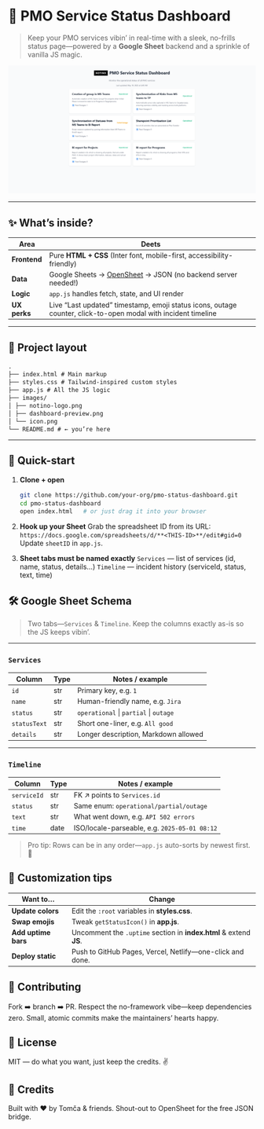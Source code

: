 # 🚦 PMO Service Status Dashboard

> Keep your PMO services vibin’ in real-time with a sleek, no-frills status page—powered by a **Google Sheet** backend and a sprinkle of vanilla&nbsp;JS magic.  

![Dashboard preview](./images/dashboard-preview.png)

---

## ✨ What’s inside?

| Area | Deets |
| ---- | ----- |
| **Frontend** | Pure **HTML + CSS** (Inter font, mobile-first, accessibility-friendly) |
| **Data** | Google Sheets → [OpenSheet](https://opensheet.elk.sh) → JSON (no backend server needed!) |
| **Logic** | `app.js` handles fetch, state, and UI render |
| **UX perks** | Live “Last updated” timestamp, emoji status icons, outage counter, click-to-open modal with incident timeline |

---

## 📂 Project layout
```
.
├── index.html # Main markup
├── styles.css # Tailwind-inspired custom styles
├── app.js # All the JS logic
├── images/
│ ├── notino-logo.png
│ ├── dashboard-preview.png
│ └── icon.png
└── README.md # ← you’re here
```
---

## 🚀 Quick-start

1. **Clone + open**  
   ```bash
   git clone https://github.com/your-org/pmo-status-dashboard.git
   cd pmo-status-dashboard
   open index.html   # or just drag it into your browser
2. **Hook up your Sheet**
Grab the spreadsheet ID from its URL:
```https://docs.google.com/spreadsheets/d/**<THIS-ID>**/edit#gid=0```
Update ```sheetID``` in ```app.js```.

3. **Sheet tabs must be named exactly**
```Services``` — list of services (id, name, status, details…)
```Timeline``` — incident history (serviceId, status, text, time)


## 🛠️ Google Sheet Schema

> Two tabs—`Services` & `Timeline`. Keep the columns exactly as-is so the JS keeps vibin’.  

---

### `Services`

| Column       | Type  | Notes / example                                    |
|--------------|-------|----------------------------------------------------|
| `id`         | str   | Primary key, e.g. `1`                              |
| `name`       | str   | Human-friendly name, e.g. `Jira`                   |
| `status`     | str   | `operational` \| `partial` \| `outage`             |
| `statusText` | str   | Short one-liner, e.g. `All good`                   |
| `details`    | str   | Longer description, Markdown allowed               |

---

### `Timeline`

| Column       | Type  | Notes / example                    |
|--------------|-------|------------------------------------|
| `serviceId`  | str   | FK ↗️ points to `Services.id`       |
| `status`     | str   | Same enum: `operational/partial/outage` |
| `text`       | str   | What went down, e.g. `API 502 errors`  |
| `time`       | date  | ISO/locale-parseable, e.g. `2025-05-01 08:12` |

> Pro tip: Rows can be in any order—`app.js` auto-sorts by newest first. 🙌

## 🌈 Customization tips

| Want to…            | Change                                                             |
| ------------------- | ------------------------------------------------------------------ |
| **Update colors**   | Edit the `:root` variables in **styles.css**.                      |
| **Swap emojis**     | Tweak `getStatusIcon()` in **app.js**.                             |
| **Add uptime bars** | Uncomment the `.uptime` section in **index.html** & extend **JS**. |
| **Deploy static**   | Push to GitHub Pages, Vercel, Netlify—one-click and done.          |


## 🤝 Contributing
Fork ➡️ branch ➡️ PR.
Respect the no-framework vibe—keep dependencies zero.
Small, atomic commits make the maintainers’ hearts happy.

## 📄 License
MIT — do what you want, just keep the credits. ✌️

## 📝 Credits
Built with ❤️ by Tomča & friends. Shout-out to
OpenSheet for the free JSON bridge.

